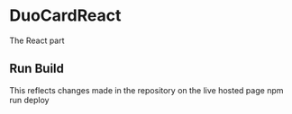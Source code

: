 # DuoCardReact
The React part

## Run Build
This reflects changes made in the repository on the live hosted page
npm run deploy
